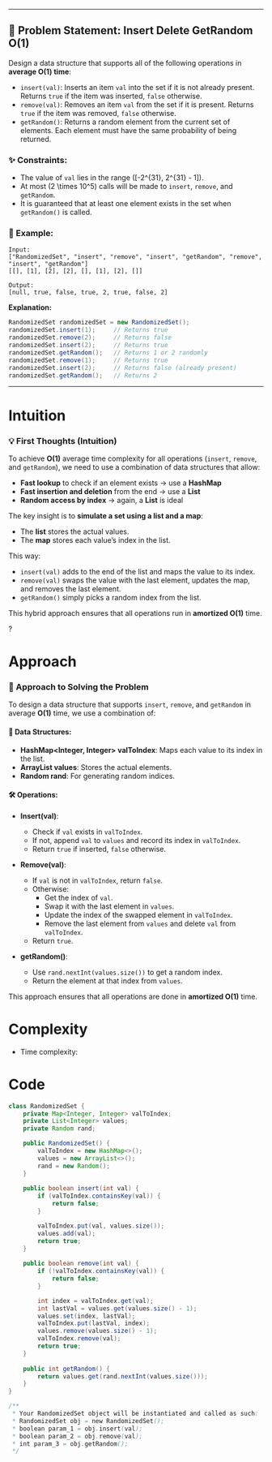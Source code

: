 

---

## 🧩 Problem Statement: Insert Delete GetRandom O(1)

Design a data structure that supports all of the following operations in **average O(1) time**:

- `insert(val)`: Inserts an item `val` into the set if it is not already present. Returns `true` if the item was inserted, `false` otherwise.
- `remove(val)`: Removes an item `val` from the set if it is present. Returns `true` if the item was removed, `false` otherwise.
- `getRandom()`: Returns a random element from the current set of elements. Each element must have the same probability of being returned.

### ✨ Constraints:
- The value of `val` lies in the range \([-2^{31}, 2^{31} - 1]\).
- At most \(2 \times 10^5\) calls will be made to `insert`, `remove`, and `getRandom`.
- It is guaranteed that at least one element exists in the set when `getRandom()` is called.

### 🧪 Example:

```plaintext
Input:
["RandomizedSet", "insert", "remove", "insert", "getRandom", "remove", "insert", "getRandom"]
[[], [1], [2], [2], [], [1], [2], []]

Output:
[null, true, false, true, 2, true, false, 2]
```

**Explanation:**
```java
RandomizedSet randomizedSet = new RandomizedSet();
randomizedSet.insert(1);     // Returns true
randomizedSet.remove(2);     // Returns false
randomizedSet.insert(2);     // Returns true
randomizedSet.getRandom();   // Returns 1 or 2 randomly
randomizedSet.remove(1);     // Returns true
randomizedSet.insert(2);     // Returns false (already present)
randomizedSet.getRandom();   // Returns 2
```

---


# Intuition

### 💡 First Thoughts (Intuition)

To achieve **O(1)** average time complexity for all operations (`insert`, `remove`, and `getRandom`), we need to use a combination of data structures that allow:

- **Fast lookup** to check if an element exists → use a **HashMap**
- **Fast insertion and deletion** from the end → use a **List**
- **Random access by index** → again, a **List** is ideal

The key insight is to **simulate a set using a list and a map**:
- The **list** stores the actual values.
- The **map** stores each value’s index in the list.

This way:
- `insert(val)` adds to the end of the list and maps the value to its index.
- `remove(val)` swaps the value with the last element, updates the map, and removes the last element.
- `getRandom()` simply picks a random index from the list.

This hybrid approach ensures that all operations run in **amortized O(1)** time.

?
# Approach
### 🧭 Approach to Solving the Problem

To design a data structure that supports `insert`, `remove`, and `getRandom` in average **O(1)** time, we use a combination of:

#### 🔧 Data Structures:
- **HashMap<Integer, Integer> valToIndex**: Maps each value to its index in the list.
- **ArrayList<Integer> values**: Stores the actual elements.
- **Random rand**: For generating random indices.

#### 🛠️ Operations:

- **Insert(val)**:
  - Check if `val` exists in `valToIndex`.
  - If not, append `val` to `values` and record its index in `valToIndex`.
  - Return `true` if inserted, `false` otherwise.

- **Remove(val)**:
  - If `val` is not in `valToIndex`, return `false`.
  - Otherwise:
    - Get the index of `val`.
    - Swap it with the last element in `values`.
    - Update the index of the swapped element in `valToIndex`.
    - Remove the last element from `values` and delete `val` from `valToIndex`.
  - Return `true`.

- **getRandom()**:
  - Use `rand.nextInt(values.size())` to get a random index.
  - Return the element at that index from `values`.

This approach ensures that all operations are done in **amortized O(1)** time.



# Complexity
- Time complexity:


# Code
```java []
class RandomizedSet {
    private Map<Integer, Integer> valToIndex;
    private List<Integer> values;
    private Random rand;

    public RandomizedSet() {
        valToIndex = new HashMap<>();
        values = new ArrayList<>();
        rand = new Random();
    }
    
    public boolean insert(int val) {
        if (valToIndex.containsKey(val)) {
            return false;
        }

        valToIndex.put(val, values.size());
        values.add(val);
        return true;
    }
    
    public boolean remove(int val) {
        if (!valToIndex.containsKey(val)) {
            return false;
        }

        int index = valToIndex.get(val);
        int lastVal = values.get(values.size() - 1);
        values.set(index, lastVal);
        valToIndex.put(lastVal, index);
        values.remove(values.size() - 1);
        valToIndex.remove(val);
        return true; 
    }
    
    public int getRandom() {
        return values.get(rand.nextInt(values.size()));
    }
}

/**
 * Your RandomizedSet object will be instantiated and called as such:
 * RandomizedSet obj = new RandomizedSet();
 * boolean param_1 = obj.insert(val);
 * boolean param_2 = obj.remove(val);
 * int param_3 = obj.getRandom();
 */
```
